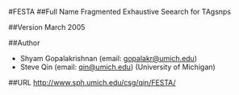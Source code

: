 #FESTA
##Full Name
Fragmented Exhaustive Seearch for TAgsnps

##Version
March 2005

##Author
* Shyam Gopalakrishnan (email: gopalakr@umich.edu)
* Steve Qin (email: qin@umich.edu) (University of Michigan)

##URL
http://www.sph.umich.edu/csg/qin/FESTA/

